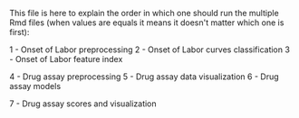 This file is here to explain the order in which one should run the multiple Rmd files (when values are equals it means it doesn't matter which one is first):

1 - Onset of Labor preprocessing
2 - Onset of Labor curves classification
3 - Onset of Labor feature index

4 - Drug assay preprocessing
5 - Drug assay data visualization
6 - Drug assay models

7 - Drug assay scores and visualization
